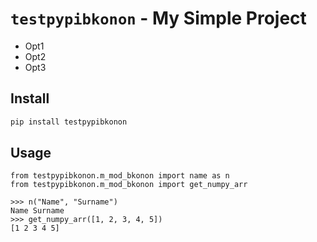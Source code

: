 # `testpypibkonon` - My Simple Project
* Opt1
* Opt2
* Opt3

## Install
```python
pip install testpypibkonon
```

## Usage
```commandline
from testpypibkonon.m_mod_bkonon import name as n
from testpypibkonon.m_mod_bkonon import get_numpy_arr

>>> n("Name", "Surname")
Name Surname
>>> get_numpy_arr([1, 2, 3, 4, 5])
[1 2 3 4 5]
```